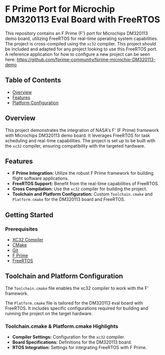 # F Prime Port for Microchip DM320113 Eval Board with FreeRTOS

This repository contains an F Prime (F') port for Microchips DM320113 demo board, utilizing FreeRTOS for real-time operating system capabilities. The project is cross-compiled using the `xc32` compiler. This project should be included and adapted for any project looking to use this FreeRTOS port. A reference application for how to configure a new project can be seen here: https://github.com/fprime-community/fprime-microchip-DM320113-demo 

## Table of Contents
- [Overview](#overview)
- [Features](#features)
- [Platform Configuration](#platform-configuration)

## Overview

This project demonstrates the integration of NASA's F' (F Prime) framework with Microchips DM320113 demo board. It leverages FreeRTOS for task scheduling and real-time capabilities. The project is set up to be built with the `xc32` compiler, ensuring compatibility with the targeted hardware.

## Features

- **F Prime Integration:** Utilize the robust F Prime framework for building flight software applications.
- **FreeRTOS Support:** Benefit from the real-time capabilities of FreeRTOS.
- **Cross Compilation:** Use the `xc32` compiler for building the project.
- **Toolchain and Platform Configuration:** Custom `Toolchain.cmake` and `Platform.cmake` for the DM320113 board and FreeRTOS.

## Getting Started

### Prerequisites

- [XC32 Compiler](https://www.microchip.com/mplab/compilers)
- [CMake](https://cmake.org/)
- [Git](https://git-scm.com/)
- [F Prime](https://nasa.github.io/fprime/)
- [FreeRTOS](https://www.freertos.org/)


## Toolchain and Platform Configuration
The `Toolchain.cmake` file enables the xc32 compiler to work with the F' framework.

The `Platform.cmake` file is tailored for the DM320113 eval board with FreeRTOS. It includes specific configurations required for building and running the project on the target hardware.

### Toolchain.cmake & Platform.cmake Highlights

- **Compiler Settings:** Configuration for the `xc32` compiler.
- **Board Specifications:** Definitions for the DM320113 board.
- **RTOS Integration:** Settings for integrating FreeRTOS with F Prime.
